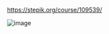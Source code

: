 https://stepik.org/course/109539/ 

![image](https://user-images.githubusercontent.com/90152615/175837328-489b2bfd-7c18-4bd4-a2ca-0ce27eff491c.png)


